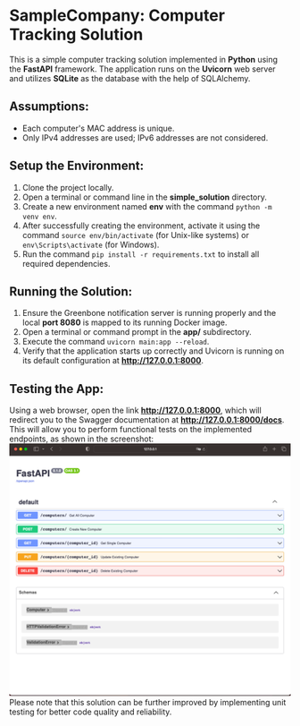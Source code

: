 # SampleCompany: Computer Tracking Solution

This is a simple computer tracking solution implemented in **Python** using the **FastAPI** framework. The application runs on the **Uvicorn** web server and utilizes **SQLite** as the database with the help of SQLAlchemy.

## Assumptions:
- Each computer's MAC address is unique.
- Only IPv4 addresses are used; IPv6 addresses are not considered.

## Setup the Environment:
1. Clone the project locally.
2. Open a terminal or command line in the **simple_solution** directory.
3. Create a new environment named **env** with the command `python -m venv env`.
4. After successfully creating the environment, activate it using the command `source env/bin/activate` (for Unix-like systems) or `env\Scripts\activate` (for Windows).
5. Run the command `pip install -r requirements.txt` to install all required dependencies.

## Running the Solution:
1. Ensure the Greenbone notification server is running properly and the local **port 8080** is mapped to its running Docker image.
2. Open a terminal or command prompt in the **app/** subdirectory.
3. Execute the command `uvicorn main:app --reload`.
4. Verify that the application starts up correctly and Uvicorn is running on its default configuration at **http://127.0.0.1:8000**.

## Testing the App:
Using a web browser, open the link **http://127.0.0.1:8000**, which will redirect you to the Swagger documentation at **http://127.0.0.1:8000/docs**. This will allow you to perform functional tests on the implemented endpoints, as shown in the screenshot:
![Swagger Doc](Screenshot.png)
Please note that this solution can be further improved by implementing unit testing for better code quality and reliability.